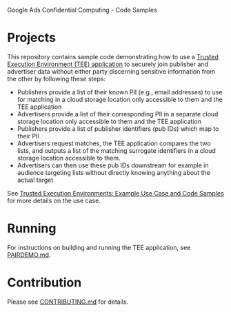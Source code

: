 Google Ads Confidential Computing - Code Samples

# Projects

This repository contains sample code demonstrating how to use a [Trusted Execution Environment (TEE) application](https://github.com/google-ads-confidential-computing/conf-data-processing-architecture-reference/blob/main/docs/TrustedExecutionEnvironmentsArchitecturalReference.md) to securely join publisher and advertiser data without either party discerning sensitive information from the other by following these steps:

- Publishers provide a list of their known PII (e.g., email addresses) to use for matching in a cloud storage location only accessible to them and the TEE application
- Advertisers provide a list of their corresponding PII in a separate cloud storage location only accessible to them and the TEE application
- Publishers provide a list of publisher identifiers (pub IDs) which map to their PII
- Advertisers request matches, the TEE application compares the two lists, and outputs a list of the matching surrogate identifiers in a cloud storage location accessible to them.
- Advertisers can then use these pub IDs downstream for example in audience targeting lists without directly knowing anything about the actual target

See [Trusted Execution Environments: Example Use Case and Code Samples](https://github.com/google-ads-confidential-computing/conf-data-processing-architecture-reference/blob/main/docs/TrustedExecutionEnvironmentsCodeSamples.md) for more details on the use case.

# Running

For instructions on building and running the TEE application, see [PAIRDEMO.md](PAIRDEMO.md).

# Contribution

Please see [CONTRIBUTING.md](CONTRIBUTING.md) for details.